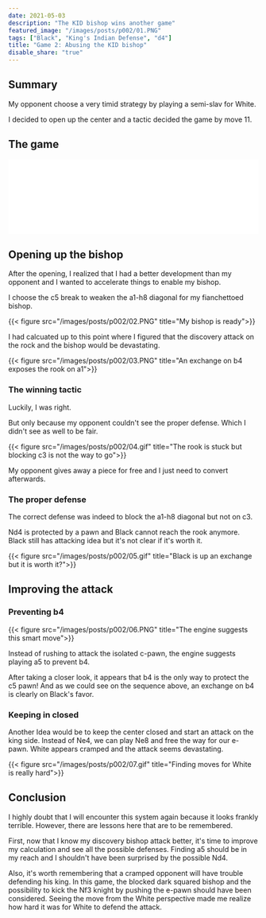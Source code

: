 ```yaml
---
date: 2021-05-03
description: "The KID bishop wins another game"
featured_image: "/images/posts/p002/01.PNG"
tags: ["Black", "King's Indian Defense", "d4"]
title: "Game 2: Abusing the KID bishop"
disable_share: "true"
---
```


## Summary

My opponent choose a very timid strategy by playing a semi-slav for White. 

I decided to open up the center and a tactic decided the game by move 11.

 <!--more-->

## The game

<iframe id="7966646" allowtransparency="true" frameborder="0" style="width:100%;border:none;" src="//www.chess.com/emboard?id=7966646"></iframe><script>window.addEventListener("message",e=>{e['data']&&"7966646"===e['data']['id']&&document.getElementById(`${e['data']['id']}`)&&(document.getElementById(`${e['data']['id']}`).style.height=`${e['data']['frameHeight']+30}px`)});</script>

## Opening up the bishop

After the opening, I realized that I had a better development than my opponent and I wanted to accelerate things to enable my bishop.

I choose the c5 break to weaken the a1-h8 diagonal for my fianchettoed bishop.

{{< figure src="/images/posts/p002/02.PNG" title="My bishop is ready">}}

I had calcuated up to this point where I figured that the discovery attack on the rock and the bishop would be devastating.

{{< figure src="/images/posts/p002/03.PNG" title="An exchange on b4 exposes the rook on a1">}}

### The winning tactic

Luckily, I was right.

But only because my opponent couldn't see the proper defense. Which I didn't see as well to be fair.

{{< figure src="/images/posts/p002/04.gif" title="The rook is stuck but blocking c3 is not the way to go">}}

My opponent gives away a piece for free and I just need to convert afterwards.

### The proper defense

The correct defense was indeed to block the a1-h8 diagonal but not on c3. 

Nd4 is protected by a pawn and Black cannot reach the rook anymore. Black still has attacking idea but it's not clear if it's worth it.

{{< figure src="/images/posts/p002/05.gif" title="Black is up an exchange but it is worth it?">}}

## Improving the attack

### Preventing b4

{{< figure src="/images/posts/p002/06.PNG" title="The engine suggests this smart move">}}

Instead of rushing to attack the isolated c-pawn, the engine suggests playing a5 to prevent b4.

After taking a closer look, it appears that b4 is the only way to protect the c5 pawn! And as we could see on the sequence above, an exchange on b4 is clearly on Black's favor.

### Keeping in closed

Another Idea would be to keep the center closed and start an attack on the king side. Instead of Ne4, we can play Ne8 and free the way for our e-pawn. White appears cramped and the attack seems devastating.

{{< figure src="/images/posts/p002/07.gif" title="Finding moves for White is really hard">}}

## Conclusion

I highly doubt that I will encounter this system again because it looks frankly terrible.
However, there are lessons here that are to be remembered.

First, now that I know my discovery bishop attack better, it's time to improve my calculation and see all the possible defenses. Finding a5 should be in my reach and I shouldn't have been surprised by the possible Nd4.

Also, it's worth remembering that a cramped opponent will have trouble defending his king. In this game, the blocked dark squared bishop and the possibility to kick the Nf3 knight by pushing the e-pawn should have been considered. Seeing the move from the White perspective made me realize how hard it was for White to defend the attack.